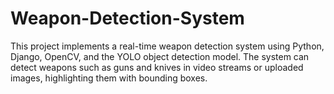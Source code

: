 # Weapon-Detection-System
This project implements a real-time weapon detection system using Python, Django, OpenCV, and the YOLO object detection model. The system can detect weapons such as guns and knives in video streams or uploaded images, highlighting them with bounding boxes.

